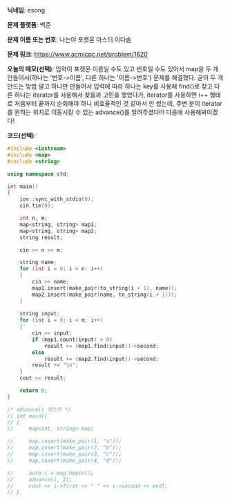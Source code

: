 **닉네임**: esong

**문제 플랫폼**: 백준

**문제 이름 또는 번호**: 나는야 포켓몬 마스터 이다솜

**문제 링크**: https://www.acmicpc.net/problem/1620

**오늘의 메모(선택)**: 입력이 포켓몬 이름일 수도 있고 번호일 수도 있어서 map을 두 개 만들어서(하나는 '번호->이름', 다른 하나는 '이름->번호') 문제를 해결했다. 굳이 두 개 만드는 방법 말고 하나만 만들어서 입력에 따라 하나는 key를 사용해 find()로 찾고 다른 하나는 iterator를 사용해서 찾을까 고민을 했었다가, iterator를 사용하면 i++ 형태로 처음부터 끝까지 순회해야 하니 비효율적인 것 같아서 안 썼는데, 주변 분이 iterator를 원하는 위치로 이동시킬 수 있는 advance()를 알려주셨다!!! 다음에 사용해봐야겠다!

**코드(선택)**: 

```cpp
#include <iostream>
#include <map>
#include <string>

using namespace std;

int main()
{
    ios::sync_with_stdio(0);
    cin.tie(0);

    int n, m;
    map<string, string> map1;
    map<string, string> map2;
    string result;

    cin >> n >> m;

    string name;
    for (int i = 0; i < n; i++)
    {
        cin >> name;
        map1.insert(make_pair(to_string(i + 1), name));
        map2.insert(make_pair(name, to_string(i + 1)));
    }
    
    string input;
    for (int i = 0; i < m; i++)
    {
        cin >> input;
        if (map1.count(input) > 0)
            result += (map1.find(input))->second;
        else
            result += (map2.find(input))->second;
        result += "\n";
    }
    cout << result;

    return 0;
}

/* advance() 테스트 */
// int main()
// {
//     map<int, string> map;

//     map.insert(make_pair(1, "a"));
//     map.insert(make_pair(2, "b"));
//     map.insert(make_pair(3, "c"));
//     map.insert(make_pair(4, "d"));

//     auto i = map.begin();
//     advance(i, 2);
//     cout << i->first << " " << i->second << endl;
// }
```